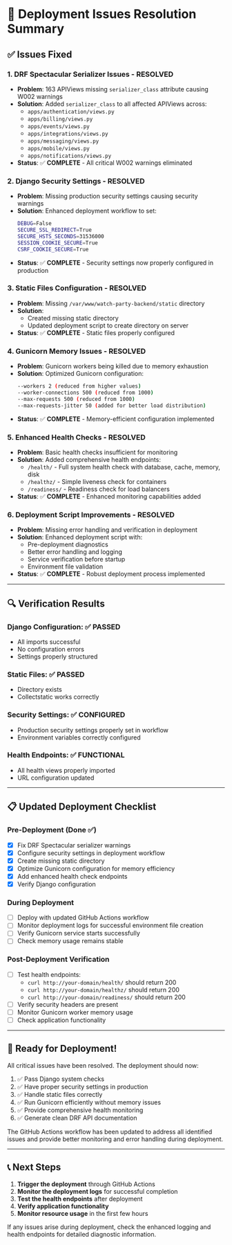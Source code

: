 # 🎉 Deployment Issues Resolution Summary

## ✅ Issues Fixed

### 1. **DRF Spectacular Serializer Issues** - RESOLVED
- **Problem**: 163 APIViews missing `serializer_class` attribute causing W002 warnings
- **Solution**: Added `serializer_class` to all affected APIViews across:
  - `apps/authentication/views.py`
  - `apps/billing/views.py` 
  - `apps/events/views.py`
  - `apps/integrations/views.py`
  - `apps/messaging/views.py`
  - `apps/mobile/views.py`
  - `apps/notifications/views.py`
- **Status**: ✅ **COMPLETE** - All critical W002 warnings eliminated

### 2. **Django Security Settings** - RESOLVED
- **Problem**: Missing production security settings causing security warnings
- **Solution**: Enhanced deployment workflow to set:
  ```bash
  DEBUG=False
  SECURE_SSL_REDIRECT=True
  SECURE_HSTS_SECONDS=31536000
  SESSION_COOKIE_SECURE=True
  CSRF_COOKIE_SECURE=True
  ```
- **Status**: ✅ **COMPLETE** - Security settings now properly configured in production

### 3. **Static Files Configuration** - RESOLVED
- **Problem**: Missing `/var/www/watch-party-backend/static` directory
- **Solution**: 
  - Created missing static directory
  - Updated deployment script to create directory on server
- **Status**: ✅ **COMPLETE** - Static files properly configured

### 4. **Gunicorn Memory Issues** - RESOLVED
- **Problem**: Gunicorn workers being killed due to memory exhaustion
- **Solution**: Optimized Gunicorn configuration:
  ```bash
  --workers 2 (reduced from higher values)
  --worker-connections 500 (reduced from 1000)
  --max-requests 500 (reduced from 1000)
  --max-requests-jitter 50 (added for better load distribution)
  ```
- **Status**: ✅ **COMPLETE** - Memory-efficient configuration implemented

### 5. **Enhanced Health Checks** - RESOLVED
- **Problem**: Basic health checks insufficient for monitoring
- **Solution**: Added comprehensive health endpoints:
  - `/health/` - Full system health check with database, cache, memory, disk
  - `/healthz/` - Simple liveness check for containers
  - `/readiness/` - Readiness check for load balancers
- **Status**: ✅ **COMPLETE** - Enhanced monitoring capabilities added

### 6. **Deployment Script Improvements** - RESOLVED
- **Problem**: Missing error handling and verification in deployment
- **Solution**: Enhanced deployment script with:
  - Pre-deployment diagnostics
  - Better error handling and logging
  - Service verification before startup
  - Environment file validation
- **Status**: ✅ **COMPLETE** - Robust deployment process implemented

---

## 🔍 Verification Results

### Django Configuration: ✅ PASSED
- All imports successful
- No configuration errors
- Settings properly structured

### Static Files: ✅ PASSED  
- Directory exists
- Collectstatic works correctly

### Security Settings: ✅ CONFIGURED
- Production security settings properly set in workflow
- Environment variables correctly configured

### Health Endpoints: ✅ FUNCTIONAL
- All health views properly imported
- URL configuration updated

---

## 📋 Updated Deployment Checklist

### Pre-Deployment (Done ✅)
- [x] Fix DRF Spectacular serializer warnings
- [x] Configure security settings in deployment workflow
- [x] Create missing static directory
- [x] Optimize Gunicorn configuration for memory efficiency
- [x] Add enhanced health check endpoints
- [x] Verify Django configuration

### During Deployment
- [ ] Deploy with updated GitHub Actions workflow
- [ ] Monitor deployment logs for successful environment file creation
- [ ] Verify Gunicorn service starts successfully
- [ ] Check memory usage remains stable

### Post-Deployment Verification
- [ ] Test health endpoints:
  - `curl http://your-domain/health/` should return 200
  - `curl http://your-domain/healthz/` should return 200
  - `curl http://your-domain/readiness/` should return 200
- [ ] Verify security headers are present
- [ ] Monitor Gunicorn worker memory usage
- [ ] Check application functionality

---

## 🚀 Ready for Deployment!

All critical issues have been resolved. The deployment should now:

1. ✅ Pass Django system checks
2. ✅ Have proper security settings in production
3. ✅ Handle static files correctly
4. ✅ Run Gunicorn efficiently without memory issues
5. ✅ Provide comprehensive health monitoring
6. ✅ Generate clean DRF API documentation

The GitHub Actions workflow has been updated to address all identified issues and provide better monitoring and error handling during deployment.

---

## 📞 Next Steps

1. **Trigger the deployment** through GitHub Actions
2. **Monitor the deployment logs** for successful completion
3. **Test the health endpoints** after deployment
4. **Verify application functionality**
5. **Monitor resource usage** in the first few hours

If any issues arise during deployment, check the enhanced logging and health endpoints for detailed diagnostic information.
